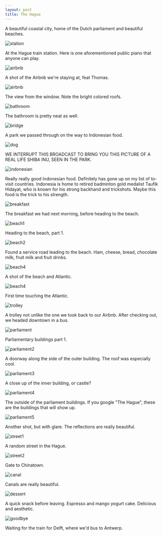 ```yaml
---
layout: post
title: The Hague
---
```

A beautiful coastal city, home of the Dutch parliament and beautiful beaches.

![station](/images/post-hague/00.jpg)

At the Hague train station. Here is one aforementioned public piano that anyone can play.

![airbnb](/images/post-hague/01.jpg)

A shot of the Airbnb we're staying at, feat Thomas.

![airbnb](/images/post-hague/02.jpg)

The view from the window. Note the bright colored roofs.

![bathroom](/images/post-hague/03.jpg)

The bathroom is pretty neat as well.

![bridge](/images/post-hague/04.jpg)

A park we passed through on the way to Indonesian food.

![dog](/images/post-hague/05.jpg)

WE INTERRUPT THIS BROADCAST TO BRING YOU THIS PICTURE OF A REAL LIFE SHIBA INU, SEEN IN THE PARK.

![indonesian](/images/post-hague/indonesian.jpg)

Really really good Indonesian food. Definitely has gone up on my list of to-visit countries. Indonesia is home to retired badminton gold medalist Taufik Hidayat, who is known for his strong backhand and trickshots. Maybe this food is the trick to his strength.

![breakfast](/images/post-hague/06.jpg)

The breakfast we had next morning, before heading to the beach.

![beach1](/images/post-hague/07.jpg)

Heading to the beach, part 1.

![beach2](/images/post-hague/08.jpg)

Found a service road leading to the beach. Ham, cheese, bread, chocolate milk, fruit milk and fruit drinks.

![beach4](/images/post-hague/beach.jpg)

A shot of the beach and Atlantic.

![beach4](/images/post-hague/09.jpg)

First time touching the Atlantic.

![trolley](/images/post-hague/10.jpg)

A trolley not unlike the one we took back to our Airbnb. After checking out, we headed downtown in a bus.

![parliament](/images/post-hague/11.jpg)

Parliamentary buildings part 1.

![parliament2](/images/post-hague/12.jpg)

A doorway along the side of the outer building. The roof was especially cool.

![parliament3](/images/post-hague/13.jpg)

A close up of the inner building, or castle?

![parliament4](/images/post-hague/14.jpg)

The outside of the parliament buildings. If you google "The Hague", these are the buildings that will show up.

![parliament5](/images/post-hague/15.jpg)

Another shot, but with glare. The reflections are really beautiful.

![street1](/images/post-hague/street1.jpg)

A random street in the Hague.

![street2](/images/post-hague/street2.jpg)

Gate to Chinatown.

![canal](/images/post-hague/canal.jpg)

Canals are really beautiful.

![dessert](/images/post-hague/dessert.jpg)

A quick snack before leaving. Espresso and mango yogurt cake. Delicious and aesthetic.

![goodbye](/images/post-hague/goodbye.jpg)

Waiting for the train for Delft, where we'd bus to Antwerp.


